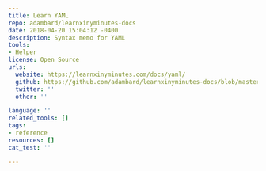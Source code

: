 ```yaml
---
title: Learn YAML
repo: adambard/learnxinyminutes-docs
date: 2018-04-20 15:04:12 -0400
description: Syntax memo for YAML
tools:
- Helper
license: Open Source
urls:
  website: https://learnxinyminutes.com/docs/yaml/
  github: https://github.com/adambard/learnxinyminutes-docs/blob/master/yaml.html.markdown
  twitter: ''
  other: ''

language: ''
related_tools: []
tags:
- reference
resources: []
cat_test: ''

---
```

